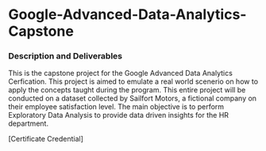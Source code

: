# Google-Advanced-Data-Analytics-Capstone
### Description and Deliverables
This is the capstone project for the Google Advanced Data Analytics Cerfication. This project is aimed to emulate a real world scenerio on how to apply the concepts taught during the program. This entire project will be conducted on a dataset collected by Sailfort Motors, a fictional company on their employee satisfaction level. The main objective is to perform Exploratory Data Analysis to provide data driven insights for the HR department.

[Certificate Credential]
